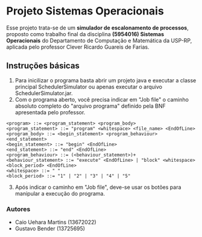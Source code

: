 # Projeto Sistemas Operacionais

Esse projeto trata-se de um **simulador de escalonamento
de processos**, proposto como trabalho final da disciplina **(5954016)
Sistemas Operacionais** do Departamento de Computação e Matemática
da USP-RP, aplicada pelo professor Clever Ricardo Guareis de Farias.

## Instruções básicas

1) Para inicilizar o programa basta abrir um projeto java e executar a classe principal
SchedulerSimulator ou apenas executar o arquivo SchedulerSimulator.jar.
2) Com o programa aberto, você precisa indicar em "Job file" o caminho absoluto
completo do "arquivo programa" definido pela BNF apresentada pelo professor.

```
<program> ::= <program_statement> <program_body>
<program_statement> ::= "program" <whitespace> <file_name> <EndOfLine>
<program_body> ::= <begin_statement> <program_behaviour> <end_statement>
<begin_statement> ::= "begin" <EndOfLine>
<end_statement> ::= "end" <EndOfLine>
<program_behaviour> ::= (<behaviour_statement>)+
<behaviour_statement> ::= "execute" <EndOfLine> | "block" <whitespace> <block_period> <EndOfLine>
<whitespace> ::= " "
<block_period> ::= "1" | "2" | "3" | "4" | "5"
```

3) Após indicar o caminho em "Job file", deve-se usar os botões para manipular
a execução do programa.

### Autores
- Caio Uehara Martins (13672022) 
- Gustavo Bender (13725695)